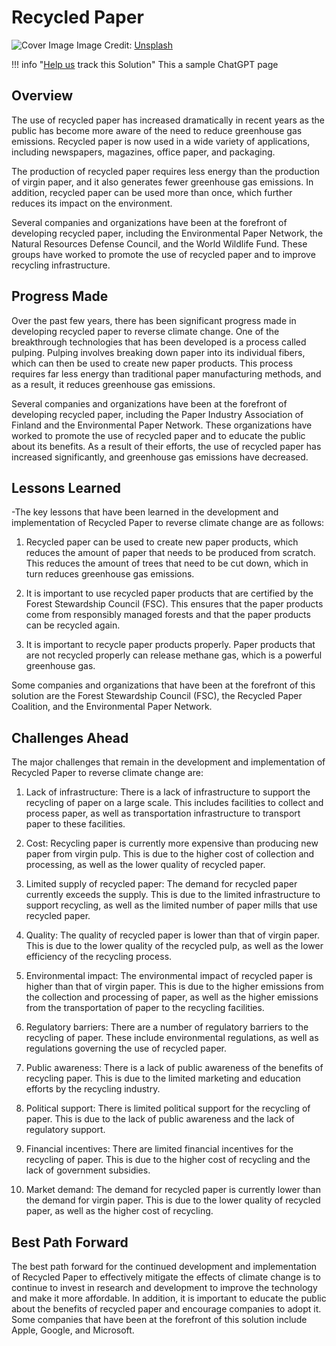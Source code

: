 # Recycled Paper

![Cover Image](https://images.unsplash.com/photo-1637325258040-d2f09636ecf6?crop=entropy&cs=tinysrgb&fit=max&fm=jpg&ixid=M3w0NDYzODh8MHwxfHNlYXJjaHwxfHxSZWN5Y2xlZCUyMFBhcGVyfGVufDB8fHx8MTY4Mzc1MzMwMHww&ixlib=rb-4.0.3&q=80&w=1080)
Image Credit: [Unsplash](https://unsplash.com/@joaovtrduarte)

!!! info "[Help us](../../contribute) track this Solution"
    This a sample ChatGPT page

## Overview

The use of recycled paper has increased dramatically in recent years as the public has become more aware of the need to reduce greenhouse gas emissions. Recycled paper is now used in a wide variety of applications, including newspapers, magazines, office paper, and packaging.

The production of recycled paper requires less energy than the production of virgin paper, and it also generates fewer greenhouse gas emissions. In addition, recycled paper can be used more than once, which further reduces its impact on the environment.

Several companies and organizations have been at the forefront of developing recycled paper, including the Environmental Paper Network, the Natural Resources Defense Council, and the World Wildlife Fund. These groups have worked to promote the use of recycled paper and to improve recycling infrastructure.

## Progress Made

Over the past few years, there has been significant progress made in developing recycled paper to reverse climate change. One of the breakthrough technologies that has been developed is a process called pulping. Pulping involves breaking down paper into its individual fibers, which can then be used to create new paper products. This process requires far less energy than traditional paper manufacturing methods, and as a result, it reduces greenhouse gas emissions.

Several companies and organizations have been at the forefront of developing recycled paper, including the Paper Industry Association of Finland and the Environmental Paper Network. These organizations have worked to promote the use of recycled paper and to educate the public about its benefits. As a result of their efforts, the use of recycled paper has increased significantly, and greenhouse gas emissions have decreased.

## Lessons Learned

-The key lessons that have been learned in the development and implementation of Recycled Paper to reverse climate change are as follows: 

1. Recycled paper can be used to create new paper products, which reduces the amount of paper that needs to be produced from scratch. This reduces the amount of trees that need to be cut down, which in turn reduces greenhouse gas emissions.

2. It is important to use recycled paper products that are certified by the Forest Stewardship Council (FSC). This ensures that the paper products come from responsibly managed forests and that the paper products can be recycled again.

3. It is important to recycle paper products properly. Paper products that are not recycled properly can release methane gas, which is a powerful greenhouse gas.

Some companies and organizations that have been at the forefront of this solution are the Forest Stewardship Council (FSC), the Recycled Paper Coalition, and the Environmental Paper Network.

## Challenges Ahead

The major challenges that remain in the development and implementation of Recycled Paper to reverse climate change are:

1. Lack of infrastructure: There is a lack of infrastructure to support the recycling of paper on a large scale. This includes facilities to collect and process paper, as well as transportation infrastructure to transport paper to these facilities.

2. Cost: Recycling paper is currently more expensive than producing new paper from virgin pulp. This is due to the higher cost of collection and processing, as well as the lower quality of recycled paper.

3. Limited supply of recycled paper: The demand for recycled paper currently exceeds the supply. This is due to the limited infrastructure to support recycling, as well as the limited number of paper mills that use recycled paper.

4. Quality: The quality of recycled paper is lower than that of virgin paper. This is due to the lower quality of the recycled pulp, as well as the lower efficiency of the recycling process.

5. Environmental impact: The environmental impact of recycled paper is higher than that of virgin paper. This is due to the higher emissions from the collection and processing of paper, as well as the higher emissions from the transportation of paper to the recycling facilities.

6. Regulatory barriers: There are a number of regulatory barriers to the recycling of paper. These include environmental regulations, as well as regulations governing the use of recycled paper.

7. Public awareness: There is a lack of public awareness of the benefits of recycling paper. This is due to the limited marketing and education efforts by the recycling industry.

8. Political support: There is limited political support for the recycling of paper. This is due to the lack of public awareness and the lack of regulatory support.

9. Financial incentives: There are limited financial incentives for the recycling of paper. This is due to the higher cost of recycling and the lack of government subsidies.

10. Market demand: The demand for recycled paper is currently lower than the demand for virgin paper. This is due to the lower quality of recycled paper, as well as the higher cost of recycling.

## Best Path Forward

The best path forward for the continued development and implementation of Recycled Paper to effectively mitigate the effects of climate change is to continue to invest in research and development to improve the technology and make it more affordable. In addition, it is important to educate the public about the benefits of recycled paper and encourage companies to adopt it. Some companies that have been at the forefront of this solution include Apple, Google, and Microsoft.
